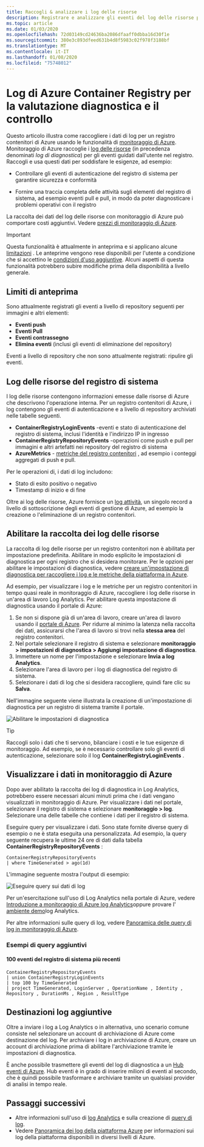 ```yaml
---
title: Raccogli & analizzare i log delle risorse
description: Registrare e analizzare gli eventi del log delle risorse per Container Registry di Azure, ad esempio autenticazione, push di immagini e pull di immagini.
ms.topic: article
ms.date: 01/03/2020
ms.openlocfilehash: 72d03149cd24636ba2086dfaaff0dbba16d30f1e
ms.sourcegitcommit: 380e3c893dfeed631b4d8f5983c02f978f3188bf
ms.translationtype: MT
ms.contentlocale: it-IT
ms.lasthandoff: 01/08/2020
ms.locfileid: "75748012"
---
```

# <a name="azure-container-registry-logs-for-diagnostic-evaluation-and-auditing"></a>Log di Azure Container Registry per la valutazione diagnostica e il controllo

Questo articolo illustra come raccogliere i dati di log per un registro contenitori di Azure usando le funzionalità di [monitoraggio di Azure](../azure-monitor/overview.md). Monitoraggio di Azure raccoglie i [log delle risorse](../azure-monitor/platform/platform-logs-overview.md) (in precedenza denominati *log di diagnostica*) per gli eventi guidati dall'utente nel registro. Raccogli e usa questi dati per soddisfare le esigenze, ad esempio:

* Controllare gli eventi di autenticazione del registro di sistema per garantire sicurezza e conformità 

* Fornire una traccia completa delle attività sugli elementi del registro di sistema, ad esempio eventi pull e pull, in modo da poter diagnosticare i problemi operativi con il registro 

La raccolta dei dati del log delle risorse con monitoraggio di Azure può comportare costi aggiuntivi. Vedere [prezzi di monitoraggio di Azure](https://azure.microsoft.com/pricing/details/monitor/). 


> [!IMPORTANT]
> Questa funzionalità è attualmente in anteprima e si applicano alcune [limitazioni](#preview-limitations) . Le anteprime vengono rese disponibili per l'utente a condizione che si accettino le [condizioni d'uso aggiuntive][terms-of-use]. Alcuni aspetti di questa funzionalità potrebbero subire modifiche prima della disponibilità a livello generale.

## <a name="preview-limitations"></a>Limiti di anteprima

Sono attualmente registrati gli eventi a livello di repository seguenti per immagini e altri elementi:

* **Eventi push**
* **Eventi Pull**
* **Eventi contrassegno**
* **Elimina eventi** (inclusi gli eventi di eliminazione del repository)

Eventi a livello di repository che non sono attualmente registrati: ripulire gli eventi.

## <a name="registry-resource-logs"></a>Log delle risorse del registro di sistema

I log delle risorse contengono informazioni emesse dalle risorse di Azure che descrivono l'operazione interna. Per un registro contenitori di Azure, i log contengono gli eventi di autenticazione e a livello di repository archiviati nelle tabelle seguenti. 

* **ContainerRegistryLoginEvents** -eventi e stato di autenticazione del registro di sistema, inclusi l'identità e l'indirizzo IP in ingresso
* **ContainerRegistryRepositoryEvents** -operazioni come push e pull per immagini e altri artefatti nei repository del registro di sistema
* **AzureMetrics** - [metriche del registro contenitori](../azure-monitor/platform/metrics-supported.md#microsoftcontainerregistryregistries) , ad esempio i conteggi aggregati di push e pull.

Per le operazioni di, i dati di log includono:
  * Stato di esito positivo o negativo
  * Timestamp di inizio e di fine

Oltre ai log delle risorse, Azure fornisce un [log attività](../azure-monitor/platform/platform-logs-overview.md), un singolo record a livello di sottoscrizione degli eventi di gestione di Azure, ad esempio la creazione o l'eliminazione di un registro contenitori.

## <a name="enable-collection-of-resource-logs"></a>Abilitare la raccolta dei log delle risorse

La raccolta di log delle risorse per un registro contenitori non è abilitata per impostazione predefinita. Abilitare in modo esplicito le impostazioni di diagnostica per ogni registro che si desidera monitorare. Per le opzioni per abilitare le impostazioni di diagnostica, vedere [creare un'impostazione di diagnostica per raccogliere i log e le metriche della piattaforma in Azure](../azure-monitor/platform/diagnostic-settings.md).

Ad esempio, per visualizzare i log e le metriche per un registro contenitori in tempo quasi reale in monitoraggio di Azure, raccogliere i log delle risorse in un'area di lavoro Log Analytics. Per abilitare questa impostazione di diagnostica usando il portale di Azure:

1. Se non si dispone già di un'area di lavoro, creare un'area di lavoro usando il [portale di Azure](../azure-monitor/learn/quick-create-workspace.md). Per ridurre al minimo la latenza nella raccolta dei dati, assicurarsi che l'area di lavoro si trovi nella **stessa area** del registro contenitori.
1. Nel portale selezionare il registro di sistema e selezionare **monitoraggio > impostazioni di diagnostica > Aggiungi impostazione di diagnostica**.
1. Immettere un nome per l'impostazione e selezionare **Invia a log Analytics**.
1. Selezionare l'area di lavoro per i log di diagnostica del registro di sistema.
1. Selezionare i dati di log che si desidera raccogliere, quindi fare clic su **Salva**.

Nell'immagine seguente viene illustrata la creazione di un'impostazione di diagnostica per un registro di sistema tramite il portale.

![Abilitare le impostazioni di diagnostica](media/container-registry-diagnostics-audit-logs/diagnostic-settings.png)

> [!TIP]
> Raccogli solo i dati che ti servono, bilanciare i costi e le tue esigenze di monitoraggio. Ad esempio, se è necessario controllare solo gli eventi di autenticazione, selezionare solo il log **ContainerRegistryLoginEvents** . 

## <a name="view-data-in-azure-monitor"></a>Visualizzare i dati in monitoraggio di Azure

Dopo aver abilitato la raccolta dei log di diagnostica in Log Analytics, potrebbero essere necessari alcuni minuti prima che i dati vengano visualizzati in monitoraggio di Azure. Per visualizzare i dati nel portale, selezionare il registro di sistema e selezionare **monitoraggio > log**. Selezionare una delle tabelle che contiene i dati per il registro di sistema. 

Eseguire query per visualizzare i dati. Sono state fornite diverse query di esempio o ne è stata eseguita una personalizzata. Ad esempio, la query seguente recupera le ultime 24 ore di dati dalla tabella **ContainerRegistryRepositoryEvents** :

```Kusto
ContainerRegistryRepositoryEvents
| where TimeGenerated > ago(1d) 
```

L'immagine seguente mostra l'output di esempio:

![Eseguire query sui dati di log](media/container-registry-diagnostics-audit-logs/azure-monitor-query.png)

Per un'esercitazione sull'uso di Log Analytics nella portale di Azure, vedere [Introduzione a monitoraggio di Azure log Analytics](../azure-monitor/log-query/get-started-portal.md)oppure provare l' [ambiente demo](https://portal.loganalytics.io/demo)log Analytics. 

Per altre informazioni sulle query di log, vedere [Panoramica delle query di log in monitoraggio di Azure](../azure-monitor/log-query/log-query-overview.md).

### <a name="additional-query-examples"></a>Esempi di query aggiuntivi

#### <a name="100-most-recent-registry-events"></a>100 eventi del registro di sistema più recenti

```Kusto
ContainerRegistryRepositoryEvents
| union ContainerRegistryLoginEvents
| top 100 by TimeGenerated
| project TimeGenerated, LoginServer , OperationName , Identity , Repository , DurationMs , Region , ResultType
```

## <a name="additional-log-destinations"></a>Destinazioni log aggiuntive

Oltre a inviare i log a Log Analytics o in alternativa, uno scenario comune consiste nel selezionare un account di archiviazione di Azure come destinazione del log. Per archiviare i log in archiviazione di Azure, creare un account di archiviazione prima di abilitare l'archiviazione tramite le impostazioni di diagnostica.

È anche possibile trasmettere gli eventi del log di diagnostica a un [Hub eventi di Azure](../event-hubs/event-hubs-what-is-event-hubs.md). Hub eventi è in grado di inserire milioni di eventi al secondo, che è quindi possibile trasformare e archiviare tramite un qualsiasi provider di analisi in tempo reale. 

## <a name="next-steps"></a>Passaggi successivi

* Altre informazioni sull'uso di [log Analytics](../azure-monitor/log-query/get-started-portal.md) e sulla creazione di [query di log](../azure-monitor/log-query/get-started-queries.md).
* Vedere [Panoramica dei log della piattaforma Azure](../azure-monitor/platform/platform-logs-overview.md) per informazioni sui log della piattaforma disponibili in diversi livelli di Azure.

<!-- LINKS - External -->
[terms-of-use]: https://azure.microsoft.com/support/legal/preview-supplemental-terms/

